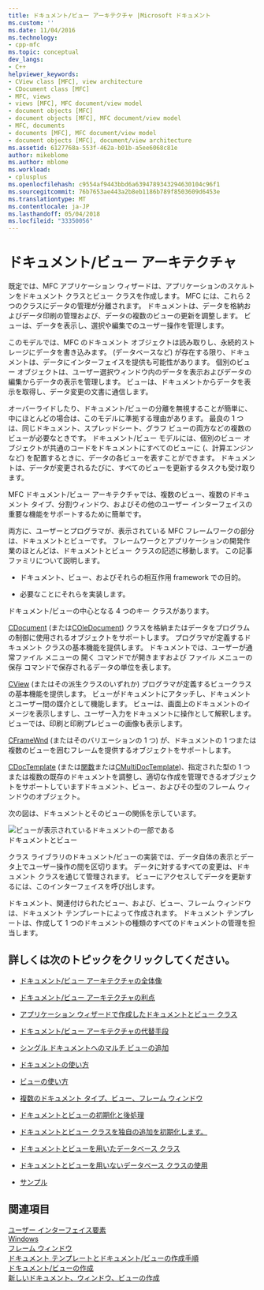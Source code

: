 ```yaml
---
title: ドキュメント/ビュー アーキテクチャ |Microsoft ドキュメント
ms.custom: ''
ms.date: 11/04/2016
ms.technology:
- cpp-mfc
ms.topic: conceptual
dev_langs:
- C++
helpviewer_keywords:
- CView class [MFC], view architecture
- CDocument class [MFC]
- MFC, views
- views [MFC], MFC document/view model
- document objects [MFC]
- document objects [MFC], MFC document/view model
- MFC, documents
- documents [MFC], MFC document/view model
- document objects [MFC], document/view architecture
ms.assetid: 6127768a-553f-462a-b01b-a5ee6068c81e
author: mikeblome
ms.author: mblome
ms.workload:
- cplusplus
ms.openlocfilehash: c9554af9443bbd6a6394789343294630104c96f1
ms.sourcegitcommit: 76b7653ae443a2b8eb1186b789f8503609d6453e
ms.translationtype: MT
ms.contentlocale: ja-JP
ms.lasthandoff: 05/04/2018
ms.locfileid: "33350056"
---
```

# <a name="documentview-architecture"></a>ドキュメント/ビュー アーキテクチャ
既定では、MFC アプリケーション ウィザードは、アプリケーションのスケルトンをドキュメント クラスとビュー クラスを作成します。 MFC には、これら 2 つのクラスにデータの管理が分離されます。 ドキュメントは、データを格納およびデータ印刷の管理および、データの複数のビューの更新を調整します。 ビューは、データを表示し、選択や編集でのユーザー操作を管理します。  
  
 このモデルでは、MFC のドキュメント オブジェクトは読み取りし、永続的ストレージにデータを書き込みます。 (データベースなど) が存在する限り、ドキュメントは、データにインターフェイスを提供も可能性があります。 個別のビュー オブジェクトは、ユーザー選択ウィンドウ内のデータを表示およびデータの編集からデータの表示を管理します。 ビューは、ドキュメントからデータを表示を取得し、データ変更の文書に通信します。  
  
 オーバーライドしたり、ドキュメント/ビューの分離を無視することが簡単に、中にほとんどの場合は、このモデルに準拠する理由があります。 最良の 1 つは、同じドキュメント、スプレッドシート、グラフ ビューの両方などの複数のビューが必要なときです。 ドキュメント/ビュー モデルには、個別のビュー オブジェクトが共通のコードをドキュメントにすべてのビューに (、計算エンジンなど) を配置するときに、データの各ビューを表すことができます。 ドキュメントは、データが変更されるたびに、すべてのビューを更新するタスクも受け取ります。  
  
 MFC ドキュメント/ビュー アーキテクチャでは、複数のビュー、複数のドキュメント タイプ、分割ウィンドウ、およびその他のユーザー インターフェイスの重要な機能をサポートするために簡単です。  
  
 両方に、ユーザーとプログラマが、表示されている MFC フレームワークの部分は、ドキュメントとビューです。 フレームワークとアプリケーションの開発作業のほとんどは、ドキュメントとビュー クラスの記述に移動します。 この記事ファミリについて説明します。  
  
-   ドキュメント、ビュー、およびそれらの相互作用 framework での目的。  
  
-   必要なことにそれらを実装します。  
  
 ドキュメント/ビューの中心となる 4 つのキー クラスがあります。  
  
 [CDocument](../mfc/reference/cdocument-class.md) (または[COleDocument](../mfc/reference/coledocument-class.md)) クラスを格納またはデータをプログラムの制御に使用されるオブジェクトをサポートします。 プログラマが定義するドキュメント クラスの基本機能を提供します。 ドキュメントでは、ユーザーが通常ファイル メニューの 開く コマンドでが開きますおよび ファイル メニューの 保存 コマンドで保存されるデータの単位を表します。  
  
 [CView](../mfc/reference/cview-class.md) (またはその派生クラスのいずれか) プログラマが定義するビュークラスの基本機能を提供します。 ビューがドキュメントにアタッチし、ドキュメントとユーザー間の媒介として機能します。 ビューは、画面上のドキュメントのイメージを表示しますし、ユーザー入力をドキュメントに操作として解釈します。 ビューでは、印刷と印刷プレビューの画像も表示します。  
  
 [CFrameWnd](../mfc/reference/cframewnd-class.md) (またはそのバリエーションの 1 つ) が、ドキュメントの 1 つまたは複数のビューを囲むフレームを提供するオブジェクトをサポートします。  
  
 [CDocTemplate](../mfc/reference/cdoctemplate-class.md) (または[関数](../mfc/reference/csingledoctemplate-class.md)または[CMultiDocTemplate](../mfc/reference/cmultidoctemplate-class.md))、指定された型の 1 つまたは複数の既存のドキュメントを調整し、適切な作成を管理できるオブジェクトをサポートしていますドキュメント、ビュー、およびその型のフレーム ウィンドウのオブジェクト。  
  
 次の図は、ドキュメントとそのビューの関係を示しています。  
  
 ![ビューが表示されているドキュメントの一部である](../mfc/media/vc379n1.gif "vc379n1")  
ドキュメントとビュー  
  
 クラス ライブラリのドキュメント/ビューの実装では、データ自体の表示とデータ上でユーザー操作の間を区切ります。 データに対するすべての変更は、ドキュメント クラスを通じて管理されます。 ビューにアクセスしてデータを更新するには、このインターフェイスを呼び出します。  
  
 ドキュメント、関連付けられたビュー、および、ビュー、フレーム ウィンドウは、ドキュメント テンプレートによって作成されます。 ドキュメント テンプレートは、作成して 1 つのドキュメントの種類のすべてのドキュメントの管理を担当します。  
  
## <a name="what-do-you-want-to-know-more-about"></a>詳しくは次のトピックをクリックしてください。  
  
-   [ドキュメント/ビュー アーキテクチャの全体像](../mfc/a-portrait-of-the-document-view-architecture.md)  
  
-   [ドキュメント/ビュー アーキテクチャの利点](../mfc/advantages-of-the-document-view-architecture.md)  
  
-   [アプリケーション ウィザードで作成したドキュメントとビュー クラス](../mfc/document-and-view-classes-created-by-the-mfc-application-wizard.md)  
  
-   [ドキュメント/ビュー アーキテクチャの代替手段](../mfc/alternatives-to-the-document-view-architecture.md)  
  
-   [シングル ドキュメントへのマルチ ビューの追加](../mfc/adding-multiple-views-to-a-single-document.md)  
  
-   [ドキュメントの使い方](../mfc/using-documents.md)  
  
-   [ビューの使い方](../mfc/using-views.md)  
  
-   [複数のドキュメント タイプ、ビュー、フレーム ウィンドウ](../mfc/multiple-document-types-views-and-frame-windows.md)  
  
-   [ドキュメントとビューの初期化と後処理](../mfc/initializing-and-cleaning-up-documents-and-views.md)  
  
-   [ドキュメントとビュー クラスを独自の追加を初期化します。](../mfc/creating-new-documents-windows-and-views.md)  
  
-   [ドキュメントとビューを用いたデータベース クラス](../data/mfc-using-database-classes-with-documents-and-views.md)  
  
-   [ドキュメントとビューを用いないデータベース クラスの使用](../data/mfc-using-database-classes-without-documents-and-views.md)  
  
-   [サンプル](../visual-cpp-samples.md)  
  
## <a name="see-also"></a>関連項目  
 [ユーザー インターフェイス要素](../mfc/user-interface-elements-mfc.md)   
 [Windows](../mfc/windows.md)   
 [フレーム ウィンドウ](../mfc/frame-windows.md)   
 [ドキュメント テンプレートとドキュメント/ビューの作成手順](../mfc/document-templates-and-the-document-view-creation-process.md)   
 [ドキュメント/ビューの作成](../mfc/document-view-creation.md)   
 [新しいドキュメント、ウィンドウ、ビューの作成](../mfc/creating-new-documents-windows-and-views.md)

